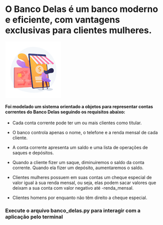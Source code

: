 
# O Banco Delas é um banco moderno e eficiente, com vantagens exclusivas para clientes mulheres.

<img align="center" alt="bank" width="180" src="./src/gifs/63568-mobile-banking.gif">

#### Foi modelado um sistema orientado a objetos para representar contas correntes do Banco Delas seguindo os requisitos abaixo:

* Cada conta corrente pode ter um ou mais clientes como titular.

* O banco controla apenas o nome, o telefone e a renda mensal de cada cliente.

* A conta corrente apresenta um saldo e uma lista de operações de saques e depósitos.

* Quando a cliente fizer um saque, diminuiremos o saldo da conta corrente. Quando ela fizer um depósito, aumentaremos o saldo.

* Clientes mulheres possuem em suas contas um cheque especial de valor igual à sua renda mensal, ou seja, elas podem sacar valores que deixam a sua conta com valor negativo até -renda_mensal.

* Clientes homens por enquanto não têm direito a cheque especial.

### Execute o arquivo banco_delas.py para interagir com a aplicação pelo terminal
 



